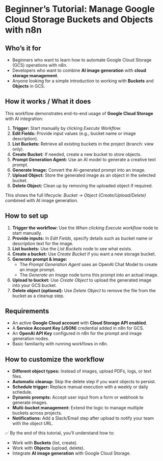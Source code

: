 # Beginner’s Tutorial: Manage Google Cloud Storage Buckets and Objects with n8n

## **Who’s it for**
- Beginners who want to learn how to automate Google Cloud Storage (GCS) operations with n8n.  
- Developers who want to combine **AI image generation** with **cloud storage management**.  
- Anyone looking for a simple introduction to working with **Buckets** and **Objects** in GCS.  

## **How it works / What it does**
This workflow demonstrates end-to-end usage of **Google Cloud Storage** with AI integration:  

1. **Trigger:** Start manually by clicking *Execute Workflow*.  
2. **Edit Fields:** Provide input values (e.g., bucket name or image description).  
3. **List Buckets:** Retrieve all existing buckets in the project (branch: view only).  
4. **Create Bucket:** If needed, create a new bucket to store objects.  
5. **Prompt Generation Agent:** Use an AI model to generate a creative text prompt.  
6. **Generate Image:** Convert the AI-generated prompt into an image.  
7. **Upload Object:** Store the generated image as an object in the selected bucket.  
8. **Delete Object:** Clean up by removing the uploaded object if required.  

This shows the full lifecycle: *Bucket → Object (Create/Upload/Delete)* combined with AI image generation.  

## **How to set up**
1. **Trigger the workflow:** Use the *When clicking Execute workflow* node to start manually.  
2. **Provide inputs:** In *Edit Fields*, specify details such as bucket name or description text for the image.  
3. **List buckets:** Use the *List Buckets* node to see what exists.  
4. **Create a bucket:** Use *Create Bucket* if you want a new storage bucket.  
5. **Generate prompt & image:**  
   - The *Prompt Generation Agent* uses an OpenAI Chat Model to create an image prompt.  
   - The *Generate an Image* node turns this prompt into an actual image.  
6. **Upload to bucket:** Use *Create Object* to upload the generated image into your GCS bucket.  
7. **Delete object (optional):** Use *Delete Object* to remove the file from the bucket as a cleanup step.  

## **Requirements**
- An active **Google Cloud account** with **Cloud Storage API enabled**.  
- A **Service Account Key (JSON)** credential added in n8n for GCS.  
- An **OpenAI API Key** configured in n8n for the prompt and image generation nodes.  
- Basic familiarity with running workflows in n8n.  
  
## **How to customize the workflow**
- **Different object types:** Instead of images, upload PDFs, logs, or text files.  
- **Automatic cleanup:** Skip the delete step if you want objects to persist.  
- **Schedule trigger:** Replace manual execution with a weekly or daily schedule.  
- **Dynamic prompts:** Accept user input from a form or webhook to generate images.  
- **Multi-bucket management:** Extend the logic to manage multiple buckets across projects.  
- **Notifications:** Add a Slack/Email step after upload to notify your team with the object URL.  

✅ By the end of this tutorial, you’ll understand how to:  
- Work with **Buckets** (list, create).  
- Work with **Objects** (upload, delete).  
- Integrate **AI image generation** with Google Cloud Storage.  
